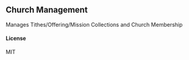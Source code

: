 ## Church Management

Manages Tithes/Offering/Mission Collections and Church Membership

#### License

MIT